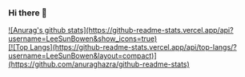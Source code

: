 ### Hi there 👋
<a href="https://github.com/anuraghazra/github-readme-stats">
  ![Anurag's github stats](https://github-readme-stats.vercel.app/api?username=LeeSunBowen&show_icons=true)<br/>
</a>
<a href="https://github.com/anuraghazra/convoychat">
  [![Top Langs](https://github-readme-stats.vercel.app/api/top-langs/?username=LeeSunBowen&layout=compact)](https://github.com/anuraghazra/github-readme-stats)
</a>
